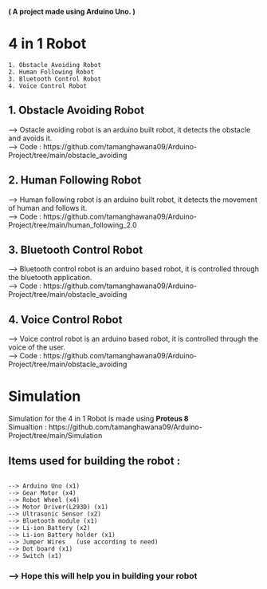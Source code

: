 <b> ( A project made using Arduino Uno. ) </b>

<h1>4 in 1 Robot</h1>

```
1. Obstacle Avoiding Robot
2. Human Following Robot
3. Bluetooth Control Robot
4. Voice Control Robot
```

<h2>1. Obstacle Avoiding Robot </h2>
<p> --> Ostacle avoiding robot is an arduino built robot, it detects the obstacle and avoids it.
  <br> --> Code : https://github.com/tamanghawana09/Arduino-Project/tree/main/obstacle_avoiding </br> </p>
  
<h2>2. Human Following Robot </h2>
<p> --> Human following robot is an arduino built robot, it detects the movement of human and follows it.
 <br> --> Code :  https://github.com/tamanghawana09/Arduino-Project/tree/main/human_following_2.0 </br> </p>
 
 <h2>3. Bluetooth Control Robot </h2>
 <p> --> Bluetooth control robot is an arduino based robot, it is controlled through the bluetooth application.
  <br> --> Code : https://github.com/tamanghawana09/Arduino-Project/tree/main/obstacle_avoiding </br> </p>
  
<h2>4. Voice Control Robot </h2>
 <p> --> Voice control robot is an arduino based robot, it is controlled through the voice of the user.
  <br> --> Code : https://github.com/tamanghawana09/Arduino-Project/tree/main/obstacle_avoiding </br> </p>
  
# Simulation 
<p> Simulation for the 4 in 1 Robot is made using <b> Proteus 8 </b>
  <br> Simualtion : https://github.com/tamanghawana09/Arduino-Project/tree/main/Simulation </br> </p>
  
<h2> Items used for building the robot : </h2>
 
```

--> Arduino Uno (x1)   
--> Gear Motor (x4)
--> Robot Wheel (x4)
--> Motor Driver(L293D) (x1)
--> Ultrasonic Sensor (x2)    
--> Bluetooth module (x1)
--> Li-ion Battery (x2)
--> Li-ion Battery holder (x1)
--> Jumper Wires   (use according to need)
--> Dot board (x1)
--> Switch (x1)

```
<h3> --> Hope this will help you in building your robot </h3>
